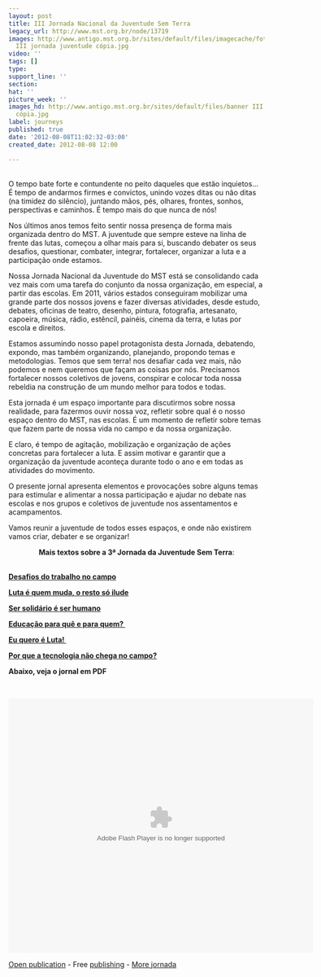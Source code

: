 ```yaml
---
layout: post
title: III Jornada Nacional da Juventude Sem Terra
legacy_url: http://www.mst.org.br/node/13719
images: http://www.antigo.mst.org.br/sites/default/files/imagecache/foto_destaque/banner
  III jornada juventude cópia.jpg
video: ''
tags: []
type: 
support_line: ''
section: 
hat: ''
picture_week: ''
images_hd: http://www.antigo.mst.org.br/sites/default/files/banner III jornada juventude
  cópia.jpg
label: journeys
published: true
date: '2012-08-08T11:02:32-03:00'
created_date: 2012-08-08 12:00

---
```

<p><br>O tempo bate forte e contundente no peito daqueles que estão inquietos... É tempo de andarmos firmes e convictos, unindo vozes ditas ou não ditas (na timidez do silêncio), juntando mãos, pés, olhares, frontes, sonhos, perspectivas e caminhos. É tempo mais do que nunca de nós!</p><p>Nos últimos anos temos feito sentir nossa presença de forma mais organizada dentro do MST. A juventude que sempre esteve na linha de frente das lutas, começou a olhar mais para si, buscando debater os seus desafios, questionar, combater, integrar, fortalecer, organizar a luta e a participação onde estamos.</p><p>Nossa Jornada Nacional da Juventude do MST está se consolidando cada vez mais com uma tarefa do conjunto da nossa organização, em especial, a partir das escolas. Em 2011, vários estados conseguiram mobilizar uma grande parte dos nossos jovens e fazer diversas atividades, desde estudo, debates, oficinas de teatro, desenho, pintura, fotografia, artesanato, capoeira, música, rádio, estêncil, painéis, cinema da terra, e lutas por escola e direitos.</p><p>Estamos assumindo nosso papel protagonista desta Jornada, debatendo, expondo, mas também organizando, planejando, propondo temas e metodologias. Temos que sem terra! nos desafiar cada vez mais, não podemos e nem queremos que façam as coisas por nós. Precisamos fortalecer nossos coletivos de jovens, conspirar e colocar toda nossa rebeldia na construção de um mundo melhor para todos e todas.</p><p>Esta jornada é um espaço importante para discutirmos sobre nossa realidade, para fazermos ouvir nossa voz, refletir sobre qual é o nosso espaço dentro do MST, nas escolas. É um momento de refletir sobre temas que fazem parte de nossa vida no campo e da nossa organização.</p><p>E claro, é tempo de agitação, mobilização e organização de ações concretas para fortalecer a luta. E assim motivar e garantir que a organização da juventude aconteça durante todo o ano e em todas as atividades do movimento.</p><p>O presente jornal apresenta elementos e provocações sobre alguns temas para estimular e alimentar a nossa participação e ajudar no debate nas escolas e nos grupos e coletivos de juventude nos assentamentos e acampamentos.</p><p style="text-align: left;">Vamos reunir a juventude de todos esses espaços, e onde não existirem vamos criar, debater e se organizar! <strong><br></strong></p><p style="text-align: center;"><strong>Mais textos sobre a 3ª Jornada da Juventude Sem Terra</strong>:</p><p style="text-align: left;"><br><a href="http://www.mst.org.br/Desafios-do-trabalho-no-campo" target="_blank"><strong>Desafios do trabalho no campo </strong></a></p><p><a href="http://www.mst.org.br/Luta-e-quem-muda-o-resto-so-ilude" target="_blank"><strong>Luta é quem muda, o resto só ilude </strong></a></p><p><a href="http://www.mst.org.br/Ser-solidario-e-ser-humano" target="_blank"><strong>Ser solidário é ser humano </strong></a></p><p><a href="http://www.mst.org.br/Educacao-para-que-e-para-quem" target="_blank"><strong>Educação para quê e para quem?&nbsp; </strong></a></p><p><a href="http://www.mst.org.br/Eu-quero-e-Luta" target="_blank"><strong>Eu quero é Luta!&nbsp; </strong></a></p><p><a href="http://www.mst.org.br/Por-que-a-tecnologia-nao-chega-no-campo" target="_blank"><strong>Por que a tecnologia não chega no campo? </strong></a></p>  <p><strong>Abaixo, veja o jornal em PDF</strong></p><p>&nbsp;</p><div><p><object style="width: 600px; height: 500px;"><param value="http://static.issuu.com/webembed/viewers/style1/v2/IssuuReader.swf?mode=mini&amp;viewMode=singlePage&amp;autoFlip=true&amp;backgroundColor=%23222222&amp;documentId=120808182433-02fb6226d41b450f8fd626282e3e43bb" name="movie"><param value="true" name="allowfullscreen"><param value="false" name="menu"><param value="transparent" name="wmode"><embed flashvars="mode=mini&amp;viewMode=singlePage&amp;autoFlip=true&amp;backgroundColor=%23222222&amp;documentId=120808182433-02fb6226d41b450f8fd626282e3e43bb" style="width: 600px; height: 500px;" wmode="transparent" menu="false" allowfullscreen="true" type="application/x-shockwave-flash" src="http://static.issuu.com/webembed/viewers/style1/v2/IssuuReader.swf"></object></p><div style="width:600px;text-align:left;"><a target="_blank" href="http://issuu.com/paginadomst/docs/jornal_da_juventude_sem_terra?mode=window&amp;viewMode=singlePage&amp;backgroundColor=%23222222">Open publication</a> - Free <a target="_blank" href="http://issuu.com">publishing</a> - <a target="_blank" href="http://issuu.com/search?q=jornada">More jornada</a></div><div style="width: 600px; text-align: left;">&nbsp;</div><div style="width: 600px; text-align: left;">&nbsp;</div><div style="width: 600px; text-align: left;">&nbsp;</div><div style="width: 600px; text-align: left;">&nbsp;</div><div style="width: 600px; text-align: left;">&nbsp;</div></div>
